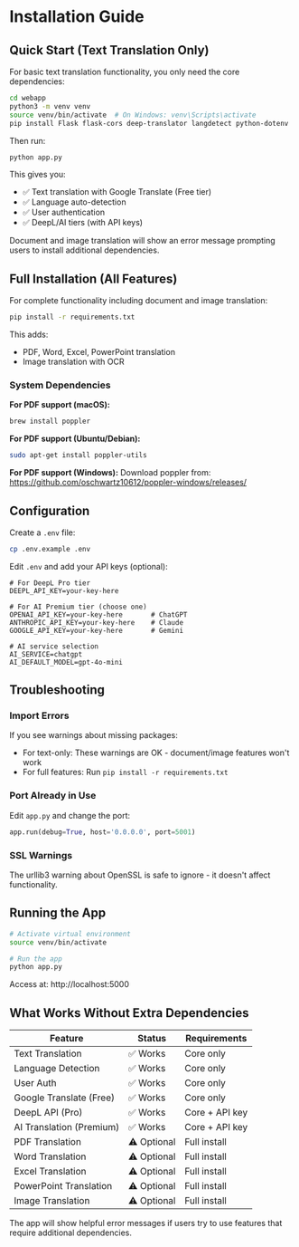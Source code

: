 # Installation Guide

## Quick Start (Text Translation Only)

For basic text translation functionality, you only need the core dependencies:

```bash
cd webapp
python3 -m venv venv
source venv/bin/activate  # On Windows: venv\Scripts\activate
pip install Flask flask-cors deep-translator langdetect python-dotenv
```

Then run:
```bash
python app.py
```

This gives you:
- ✅ Text translation with Google Translate (Free tier)
- ✅ Language auto-detection
- ✅ User authentication
- ✅ DeepL/AI tiers (with API keys)

Document and image translation will show an error message prompting users to install additional dependencies.

## Full Installation (All Features)

For complete functionality including document and image translation:

```bash
pip install -r requirements.txt
```

This adds:
- PDF, Word, Excel, PowerPoint translation
- Image translation with OCR

### System Dependencies

**For PDF support (macOS):**
```bash
brew install poppler
```

**For PDF support (Ubuntu/Debian):**
```bash
sudo apt-get install poppler-utils
```

**For PDF support (Windows):**
Download poppler from: https://github.com/oschwartz10612/poppler-windows/releases/

## Configuration

Create a `.env` file:

```bash
cp .env.example .env
```

Edit `.env` and add your API keys (optional):

```
# For DeepL Pro tier
DEEPL_API_KEY=your-key-here

# For AI Premium tier (choose one)
OPENAI_API_KEY=your-key-here       # ChatGPT
ANTHROPIC_API_KEY=your-key-here    # Claude
GOOGLE_API_KEY=your-key-here       # Gemini

# AI service selection
AI_SERVICE=chatgpt
AI_DEFAULT_MODEL=gpt-4o-mini
```

## Troubleshooting

### Import Errors

If you see warnings about missing packages:
- For text-only: These warnings are OK - document/image features won't work
- For full features: Run `pip install -r requirements.txt`

### Port Already in Use

Edit `app.py` and change the port:
```python
app.run(debug=True, host='0.0.0.0', port=5001)
```

### SSL Warnings

The urllib3 warning about OpenSSL is safe to ignore - it doesn't affect functionality.

## Running the App

```bash
# Activate virtual environment
source venv/bin/activate

# Run the app
python app.py
```

Access at: http://localhost:5000

## What Works Without Extra Dependencies

| Feature | Status | Requirements |
|---------|--------|--------------|
| Text Translation | ✅ Works | Core only |
| Language Detection | ✅ Works | Core only |
| User Auth | ✅ Works | Core only |
| Google Translate (Free) | ✅ Works | Core only |
| DeepL API (Pro) | ✅ Works | Core + API key |
| AI Translation (Premium) | ✅ Works | Core + API key |
| PDF Translation | ⚠️ Optional | Full install |
| Word Translation | ⚠️ Optional | Full install |
| Excel Translation | ⚠️ Optional | Full install |
| PowerPoint Translation | ⚠️ Optional | Full install |
| Image Translation | ⚠️ Optional | Full install |

The app will show helpful error messages if users try to use features that require additional dependencies.
